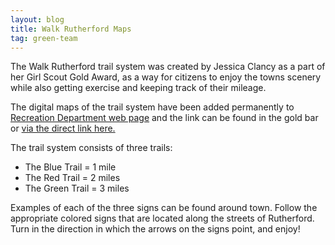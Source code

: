 ```yaml
---
layout: blog
title: Walk Rutherford Maps
tag: green-team
---
```


The Walk Rutherford trail system was created by Jessica Clancy as a part of her Girl Scout Gold Award, as a way for citizens to enjoy the towns scenery while also getting exercise and keeping track of their mileage. 

The digital maps of the trail system have been added permanently to [Recreation Department web page](/departments/recreation/) and the link can be found in the gold bar or [via the direct link here.](/departments/recreation/walk-rutherford/)

The trail system consists of three trails:

* The Blue Trail = 1 mile
* The Red Trail = 2 miles
* The Green Trail = 3 miles

Examples of each of the three signs can be found around town. Follow the appropriate colored signs that are located along the streets of Rutherford. Turn in the direction in which the arrows on the signs point, and enjoy!
